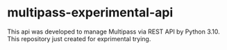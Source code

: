 # multipass-experimental-api
This api was developed to manage Multipass via REST API by Python 3.10. This repository just created for exprimental trying. 
